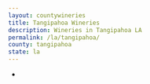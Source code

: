 ```yaml
---
layout: countywineries
title: Tangipahoa Wineries
description: Wineries in Tangipahoa LA
permalink: /la/tangipahoa/
county: tangipahoa
state: la
---
```

-
